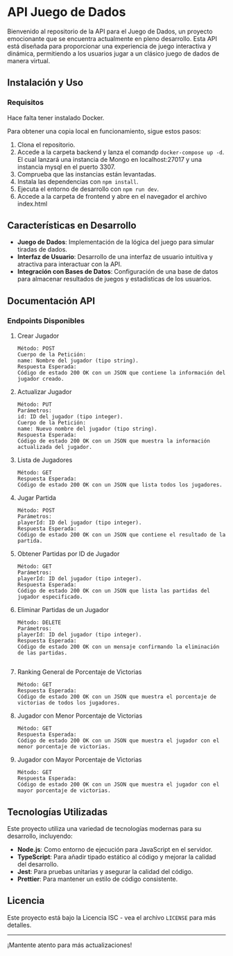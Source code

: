 # API Juego de Dados

Bienvenido al repositorio de la API para el Juego de Dados, un proyecto emocionante que se encuentra actualmente en pleno desarrollo.
Esta API está diseñada para proporcionar una experiencia de juego interactiva y dinámica, permitiendo a los usuarios jugar a un clásico juego de dados de manera virtual.

## Instalación y Uso

### Requisitos

Hace falta tener instalado Docker.

Para obtener una copia local en funcionamiento, sigue estos pasos:

1. Clona el repositorio.
2. Accede a la carpeta backend y lanza el comandp `docker-compose up -d`. El cual lanzará una instancia de Mongo en localhost:27017 y una instancia mysql en el puerto 3307.
3. Comprueba que las instancias están levantadas.
4. Instala las dependencias con `npm install`.
5. Ejecuta el entorno de desarrollo con `npm run dev`.
6. Accede a la carpeta de frontend y abre en el navegador el archivo index.html

## Características en Desarrollo

- **Juego de Dados**: Implementación de la lógica del juego para simular tiradas de dados.
- **Interfaz de Usuario**: Desarrollo de una interfaz de usuario intuitiva y atractiva para interactuar con la API.
- **Integración con Bases de Datos**: Configuración de una base de datos para almacenar resultados de juegos y estadísticas de los usuarios.

## Documentación API

### Endpoints Disponibles

1. Crear Jugador

   ```URL: /players
   Método: POST
   Cuerpo de la Petición:
   name: Nombre del jugador (tipo string).
   Respuesta Esperada:
   Código de estado 200 OK con un JSON que contiene la información del jugador creado.

2. Actualizar Jugador

   ```URL: /players/{id}
   Método: PUT
   Parámetros:
   id: ID del jugador (tipo integer).
   Cuerpo de la Petición:
   name: Nuevo nombre del jugador (tipo string).
   Respuesta Esperada:
   Código de estado 200 OK con un JSON que muestra la información actualizada del jugador.

3. Lista de Jugadores

   ```URL: /players
   Método: GET
   Respuesta Esperada:
   Código de estado 200 OK con un JSON que lista todos los jugadores.

4. Jugar Partida

   ```URL: /games/{playerId}
   Método: POST
   Parámetros:
   playerId: ID del jugador (tipo integer).
   Respuesta Esperada:
   Código de estado 200 OK con un JSON que contiene el resultado de la partida.

5. Obtener Partidas por ID de Jugador

   ```URL: /games/{playerId}
   Método: GET
   Parámetros:
   playerId: ID del jugador (tipo integer).
   Respuesta Esperada:
   Código de estado 200 OK con un JSON que lista las partidas del jugador especificado.

6. Eliminar Partidas de un Jugador

   ```URL: /games/{playerId}
   Método: DELETE
   Parámetros:
   playerId: ID del jugador (tipo integer).
   Respuesta Esperada:
   Código de estado 200 OK con un mensaje confirmando la eliminación de las partidas.


7. Ranking General de Porcentaje de Victorias

   ```URL: /ranking
   Método: GET
   Respuesta Esperada:
   Código de estado 200 OK con un JSON que muestra el porcentaje de victorias de todos los jugadores.

8. Jugador con Menor Porcentaje de Victorias

   ```URL: /ranking/loser
   Método: GET
   Respuesta Esperada:
   Código de estado 200 OK con un JSON que muestra el jugador con el menor porcentaje de victorias.

9. Jugador con Mayor Porcentaje de Victorias
   ```URL: /ranking/winner
   Método: GET
   Respuesta Esperada:
   Código de estado 200 OK con un JSON que muestra el jugador con el mayor porcentaje de victorias.

## Tecnologías Utilizadas

Este proyecto utiliza una variedad de tecnologías modernas para su desarrollo, incluyendo:

- **Node.js**: Como entorno de ejecución para JavaScript en el servidor.
- **TypeScript**: Para añadir tipado estático al código y mejorar la calidad del desarrollo.
- **Jest**: Para pruebas unitarias y asegurar la calidad del código.
- **Prettier**: Para mantener un estilo de código consistente.

## Licencia

Este proyecto está bajo la Licencia ISC - vea el archivo `LICENSE` para más detalles.

---

¡Mantente atento para más actualizaciones!
